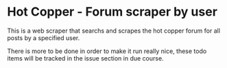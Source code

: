 # Hot Copper - Forum scraper by user

This is a web scraper that searchs and scrapes the hot copper forum for all posts by a specified user.

There is more to be done in order to make it run really nice, these todo items will be tracked in the issue section in due course.